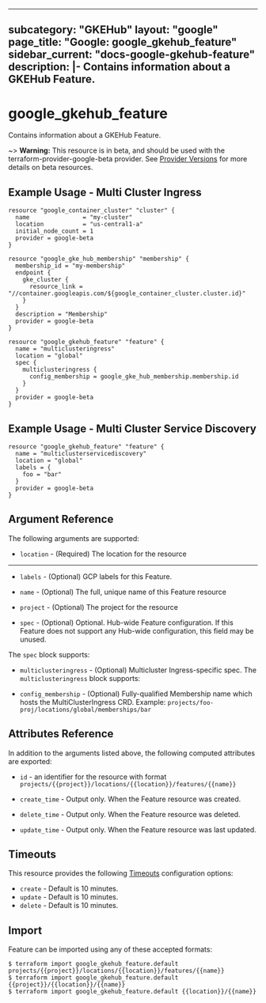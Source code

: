 
---

subcategory: "GKEHub"
layout: "google"
page_title: "Google: google_gkehub_feature"
sidebar_current: "docs-google-gkehub-feature"
description: |-
  Contains information about a GKEHub Feature.
---

# google\_gkehub\_feature

Contains information about a GKEHub Feature.

~> **Warning:** This resource is in beta, and should be used with the terraform-provider-google-beta provider.
See [Provider Versions](https://terraform.io/docs/providers/google/guides/provider_versions.html) for more details on beta resources.


## Example Usage - Multi Cluster Ingress

```hcl
resource "google_container_cluster" "cluster" {
  name               = "my-cluster"
  location           = "us-central1-a"
  initial_node_count = 1
  provider = google-beta
}

resource "google_gke_hub_membership" "membership" {
  membership_id = "my-membership"
  endpoint {
    gke_cluster {
      resource_link = "//container.googleapis.com/${google_container_cluster.cluster.id}"
    }
  }
  description = "Membership"
  provider = google-beta
}

resource "google_gkehub_feature" "feature" {
  name = "multiclusteringress"
  location = "global"
  spec {
    multiclusteringress {
      config_membership = google_gke_hub_membership.membership.id
    }
  }
  provider = google-beta
}
```

## Example Usage - Multi Cluster Service Discovery

```hcl
resource "google_gkehub_feature" "feature" {
  name = "multiclusterservicediscovery"
  location = "global"
  labels = {
    foo = "bar"
  }
  provider = google-beta
}
```

## Argument Reference

The following arguments are supported:

* `location` -
  (Required)
  The location for the resource

- - -

* `labels` -
  (Optional)
  GCP labels for this Feature.
  
* `name` -
  (Optional)
  The full, unique name of this Feature resource
  
* `project` -
  (Optional)
  The project for the resource
  
* `spec` -
  (Optional)
  Optional. Hub-wide Feature configuration. If this Feature does not support any Hub-wide configuration, this field may be unused.
  

The `spec` block supports:
    
* `multiclusteringress` -
  (Optional)
  Multicluster Ingress-specific spec.
    The `multiclusteringress` block supports:
    
* `config_membership` -
  (Optional)
  Fully-qualified Membership name which hosts the MultiClusterIngress CRD. Example: `projects/foo-proj/locations/global/memberships/bar`
    
## Attributes Reference

In addition to the arguments listed above, the following computed attributes are exported:

* `id` - an identifier for the resource with format `projects/{{project}}/locations/{{location}}/features/{{name}}`

* `create_time` -
  Output only. When the Feature resource was created.
  
* `delete_time` -
  Output only. When the Feature resource was deleted.
  
* `update_time` -
  Output only. When the Feature resource was last updated.
  
## Timeouts

This resource provides the following
[Timeouts](/docs/configuration/resources.html#timeouts) configuration options:

- `create` - Default is 10 minutes.
- `update` - Default is 10 minutes.
- `delete` - Default is 10 minutes.

## Import

Feature can be imported using any of these accepted formats:

```
$ terraform import google_gkehub_feature.default projects/{{project}}/locations/{{location}}/features/{{name}}
$ terraform import google_gkehub_feature.default {{project}}/{{location}}/{{name}}
$ terraform import google_gkehub_feature.default {{location}}/{{name}}
```



